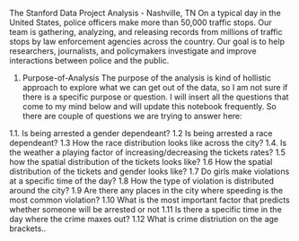 The Stanford Data Project Analysis - Nashville, TN
On a typical day in the United States, police officers make more than 50,000 traffic stops. Our team is gathering, analyzing, and releasing records from millions of traffic stops by law enforcement agencies across the country. Our goal is to help researchers, journalists, and policymakers investigate and improve interactions between police and the public.

1. Purpose-of-Analysis
The purpose of the analysis is kind of hollistic approach to explore what we can get out of the data, so I am not sure if there is a specific purpose or question. I will insert all the questions that come to my mind below and will update this notebook frequently. So there are couple of questions we are trying to answer here:

1.1. Is being arrested a gender dependeant?
1.2 Is being arrested a race dependeant?
1.3 How the race distribution looks like across the city?
1.4. Is the weather a playing factor of increasing/decreasing the tickets rates?
1.5 how the spatial distribution of the tickets looks like?
1.6 How the spatial distribution of the tickets and gender looks like?
1.7 Do girls make violations at a specific time of the day?
1.8 How the type of violation is distributed around the city?
1.9 Are there any places in the city where speeding is the most common violation?
1.10 What is the most important factor that predicts whether someone will be arrested or not
1.11 Is there a specific time in the day where the crime maxes out?
1.12 What is crime distriution on the age brackets..